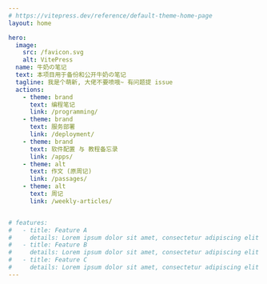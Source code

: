 ```yaml
---
# https://vitepress.dev/reference/default-theme-home-page
layout: home

hero:
  image:
    src: /favicon.svg
    alt: VitePress
  name: 牛奶の笔记
  text: 本项目用于备份和公开牛奶の笔记
  tagline: 我是个萌新, 大佬不要喷哦~ 有问题提 issue
  actions:
    - theme: brand
      text: 编程笔记
      link: /programming/
    - theme: brand
      text: 服务部署
      link: /deployment/
    - theme: brand
      text: 软件配置 与 教程备忘录
      link: /apps/
    - theme: alt
      text: 作文 (原周记)
      link: /passages/
    - theme: alt
      text: 周记
      link: /weekly-articles/


# features:
#   - title: Feature A
#     details: Lorem ipsum dolor sit amet, consectetur adipiscing elit
#   - title: Feature B
#     details: Lorem ipsum dolor sit amet, consectetur adipiscing elit
#   - title: Feature C
#     details: Lorem ipsum dolor sit amet, consectetur adipiscing elit
---
```

